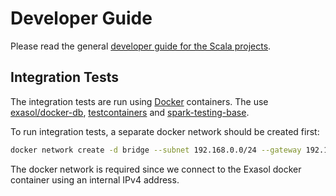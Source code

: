 # Developer Guide

Please read the general [developer guide for the Scala projects][dev-guide].

## Integration Tests

The integration tests are run using [Docker][docker] containers. The use
[exasol/docker-db][exa-docker-db], [testcontainers][testcontainers] and
[spark-testing-base][spark-testing-base].

To run integration tests, a separate docker network should be created first:

```bash
docker network create -d bridge --subnet 192.168.0.0/24 --gateway 192.168.0.1 dockernet
```

The docker network is required since we connect to the Exasol docker container
using an internal IPv4 address.

[dev-guide]: https://github.com/exasol/import-export-udf-common-scala/blob/master/doc/development/developer_guide.md
[docker]: https://www.docker.com/
[exa-docker-db]: https://hub.docker.com/r/exasol/docker-db/
[testcontainers]: https://www.testcontainers.org/
[spark-testing-base]: https://github.com/holdenk/spark-testing-base
